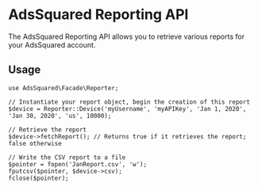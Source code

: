 # AdsSquared Reporting API

The AdsSquared Reporting API allows you to retrieve various reports for your AdsSquared account.

## Usage

```
use AdsSquared\Facade\Reporter;

// Instantiate your report object, begin the creation of this report
$device = Reporter::Device('myUsername', 'myAPIKey', 'Jan 1, 2020', 'Jan 30, 2020', 'us', 10000);

// Retrieve the report
$device->fetchReport(); // Returns true if it retrieves the report; false otherwise

// Write the CSV report to a file
$pointer = fopen('JanReport.csv', 'w');
fputcsv($pointer, $device->csv);
fclose($pointer);

```

